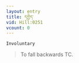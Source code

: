 ```yaml
---
layout: entry
title: དགྱེད་
vid: Hill:0251
vcount: 0
---
```

`Involuntary` 
> To fall backwards TC\.

